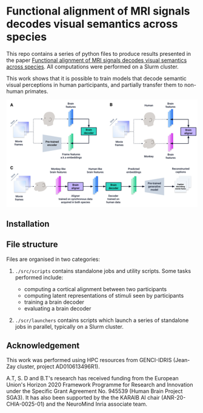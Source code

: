 # Functional alignment of MRI signals decodes visual semantics across species

This repo contains a series of python files to produce results presented in the paper [Functional alignment of MRI signals decodes visual semantics across species]().
All computations were performed on a Slurm cluster.

This work shows that it is possible to train models that decode semantic visual perceptions in human participants, and partially transfer them to non-human primates.

![Introduction figure](https://raw.githubusercontent.com/alexisthual/fmri-to-frame/main/figures/intro.png)

## Installation

## File structure

Files are organised in two categories:

1. `./src/scripts` contains standalone jobs and utility scripts. Some tasks performed include:
    * computing a cortical alignment between two participants
    * computing latent representations of stimuli seen by participants
    * training a brain decoder
    * evaluating a brain decoder

2. `./scr/launchers` contains scripts which launch a series of standalone jobs in parallel, typically on a Slurm cluster.

## Acknowledgement

This work was performed using HPC resources from GENCI-IDRIS (Jean-Zay cluster, project AD010613496R1).

A.T, S. D and B.T's research has received funding from the European Union's Horizon 2020 Framework Programme for Research and Innovation under the Specific Grant Agreement No. 945539 (Human Brain Project SGA3). It has also been supported by the the KARAIB AI chair (ANR-20-CHIA-0025-01) and the NeuroMind Inria associate team.